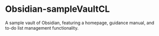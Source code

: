 # Obsidian-sampleVaultCL
 A sample vault of Obsidian, featuring a homepage, guidance manual, and to-do list management functionality.
